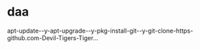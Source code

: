 # daa
apt-update--y-apt-upgrade--y-pkg-install-git--y-git-clone-https-github.com-Devil-Tigers-Tiger...
